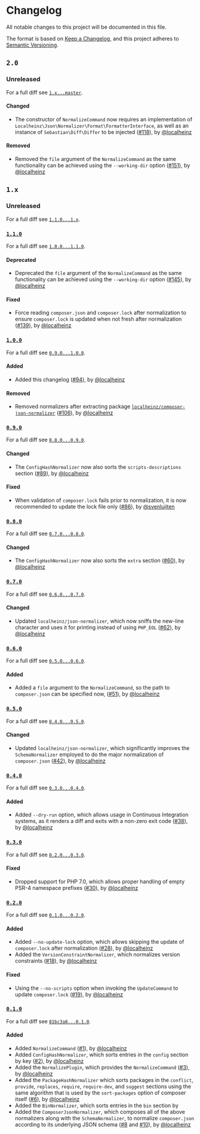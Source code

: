 # Changelog

All notable changes to this project will be documented in this file.

The format is based on [Keep a Changelog](https://keepachangelog.com/en/1.0.0/),
and this project adheres to [Semantic Versioning](https://semver.org/spec/v2.0.0.html).

## `2.0`

### Unreleased

For a full diff see [`1.x...master`](https://github.com/localheinz/composer-normalize/compare/1.x...master).

#### Changed

* The constructor of `NormalizeCommand` now requires an implementation of `Localheinz\Json\Normalizer\Format\FormatterInterface`, as well as an instance of `Sebastian\Diff\Differ` to be injected ([#118](https://github.com/localheinz/composer-normalize/pull/118)), by [@localheinz](https://github.com/localheinz)

#### Removed

* Removed the `file` argument of the `NormalizeCommand` as the same functionality can be achieved using the `--working-dir` option ([#151](https://github.com/localheinz/composer-normalize/pull/151)), by [@localheinz](https://github.com/localheinz)

## `1.x`

### Unreleased

For a full diff see [`1.1.0...1.x`](https://github.com/localheinz/composer-normalize/compare/1.1.0...1.x).

### [`1.1.0`](https://github.com/localheinz/composer-normalize/releases/tag/1.1.0)

For a full diff see [`1.0.0...1.1.0`](https://github.com/localheinz/composer-normalize/compare/1.0.0...1.1.0).

#### Deprecated

* Deprecated the `file` argument of the `NormalizeCommand` as the same functionality can be achieved using the `--working-dir` option ([#145](https://github.com/localheinz/composer-normalize/pull/145)), by [@localheinz](https://github.com/localheinz)

#### Fixed

* Force reading `composer.json` and `composer.lock` after normalization to ensure `composer.lock` is updated when not fresh after normalization ([#139](https://github.com/localheinz/composer-normalize/pull/139)), by [@localheinz](https://github.com/localheinz)

### [`1.0.0`](https://github.com/localheinz/composer-normalize/releases/tag/1.0.0)

For a full diff see [`0.9.0...1.0.0`](https://github.com/localheinz/composer-normalize/compare/0.9.0...1.0.0).

#### Added

* Added this changelog ([#94](https://github.com/localheinz/composer-normalize/pull/94)), by [@localheinz](https://github.com/localheinz)

#### Removed

* Removed normalizers after extracting package [`localheinz/composer-json-normalizer`](https://github.com/localheinz/composer-json-normalizer) ([#106](https://github.com/localheinz/composer-normalize/pull/106)), by [@localheinz](https://github.com/localheinz)

### [`0.9.0`](https://github.com/localheinz/composer-normalize/releases/tag/0.9.0)

For a full diff see [`0.8.0...0.9.0`](https://github.com/localheinz/composer-normalize/compare/0.8.0...0.9.0).

#### Changed

* The `ConfigHashNormalizer` now also sorts the `scripts-descriptions` section ([#89](https://github.com/localheinz/composer-normalize/pull/89)), by [@localheinz](https://github.com/localheinz)

#### Fixed

* When validation of `composer.lock` fails prior to normalization, it is
  now recommended to update the lock file only ([#86](https://github.com/localheinz/composer-normalize/pull/86)), by [@svenluijten](https://github.com/svenluijten)

### [`0.8.0`](https://github.com/localheinz/composer-normalize/releases/tag/0.8.0)

For a full diff see [`0.7.0...0.8.0`](https://github.com/localheinz/composer-normalize/compare/0.7.0...0.8.0).

#### Changed

* The `ConfigHashNormalizer` now also sorts the `extra` section ([#60](https://github.com/localheinz/composer-normalize/pull/60)), by [@localheinz](https://github.com/localheinz)

### [`0.7.0`](https://github.com/localheinz/composer-normalize/releases/tag/0.7.0)

For a full diff see [`0.6.0...0.7.0`](https://github.com/localheinz/composer-normalize/compare/0.6.0...0.7.0).

#### Changed

* Updated `localheinz/json-normalizer`, which now sniffs the new-line
  character and uses it for printing instead of using `PHP_EOL` ([#62](https://github.com/localheinz/composer-normalize/pull/62)), by [@localheinz](https://github.com/localheinz)

### [`0.6.0`](https://github.com/localheinz/composer-normalize/releases/tag/0.6.0)

For a full diff see [`0.5.0...0.6.0`](https://github.com/localheinz/composer-normalize/compare/0.5.0...0.6.0).

#### Added

* Added a `file` argument to the `NormalizeCommand`, so the path to
  `composer.json` can be specified now, ([#51](https://github.com/localheinz/composer-normalize/pull/51)), by [@localheinz](https://github.com/localheinz)

### [`0.5.0`](https://github.com/localheinz/composer-normalize/releases/tag/0.5.0)

For a full diff see [`0.4.0...0.5.0`](https://github.com/localheinz/composer-normalize/compare/0.4.0...0.5.0).

#### Changed

* Updated `localheinz/json-normalizer`, which significantly improves the
  `SchemaNormalizer` employed to do the major normalization of
  `composer.json` ([#42](https://github.com/localheinz/composer-normalize/pull/42)), by [@localheinz](https://github.com/localheinz)

### [`0.4.0`](https://github.com/localheinz/composer-normalize/releases/tag/0.4.0)

For a full diff see [`0.3.0...0.4.0`](https://github.com/localheinz/composer-normalize/compare/0.3.0...0.4.0).

#### Added

* Added `--dry-run` option, which allows usage in Continuous Integration
  systems, as it renders a diff and exits with a non-zero exit code
  ([#38](https://github.com/localheinz/composer-normalize/pull/38)), by [@localheinz](https://github.com/localheinz)

### [`0.3.0`](https://github.com/localheinz/composer-normalize/releases/tag/0.3.0)

For a full diff see [`0.2.0...0.3.0`](https://github.com/localheinz/composer-normalize/compare/0.2.0...0.3.0).

#### Fixed

* Dropped support for PHP 7.0, which allows proper handling of empty
  PSR-4 namespace prefixes ([#30](https://github.com/localheinz/composer-normalize/pull/30)), by [@localheinz](https://github.com/localheinz)

### [`0.2.0`](https://github.com/localheinz/composer-normalize/releases/tag/0.2.0)

For a full diff see [`0.1.0...0.2.0`](https://github.com/localheinz/composer-normalize/compare/0.1.0...0.2.0).

#### Added

* Added `--no-update-lock` option, which allows skipping the update of
  `composer.lock` after normalization ([#28](https://github.com/localheinz/composer-normalize/pull/28)), by [@localheinz](https://github.com/localheinz)
* Added the `VersionConstraintNormalizer`, which normalizes version
  constraints ([#18](https://github.com/localheinz/composer-normalize/pull/18)), by [@localheinz](https://github.com/localheinz)

#### Fixed

* Using the `--no-scripts` option when invoking the `UpdateCommand` to
  update `composer.lock` ([#19](https://github.com/localheinz/composer-normalize/pull/19)), by [@localheinz](https://github.com/localheinz)

### [`0.1.0`](https://github.com/localheinz/composer-normalize/releases/tag/0.1.0)

For a full diff see [`81bc3a8...0.1.0`](https://github.com/localheinz/composer-normalize/compare/81bc3a8...0.1.0).

#### Added

* Added `NormalizeCommand` ([#1](https://github.com/localheinz/composer-normalize/pull/1)), by [@localheinz](https://github.com/localheinz)
* Added `ConfigHashNormalizer`, which sorts entries in the `config`
  section by key ([#2](https://github.com/localheinz/composer-normalize/pull/2)), by [@localheinz](https://github.com/localheinz)
* Added the `NormalizePlugin`, which provides the `NormalizeCommand`
  ([#3](https://github.com/localheinz/composer-normalize/pull/3)), by [@localheinz](https://github.com/localheinz)
* Added the `PackageHashNormalizer` which sorts packages in the
  `conflict`, `provide`, `replaces`, `require`, `require-dev`, and `suggest` sections
  using the same algorithm that is used by the `sort-packages` option of
  composer itself ([#6](https://github.com/localheinz/composer-normalize/pull/6)), by [@localheinz](https://github.com/localheinz)
* Added the `BinNormalizer`, which sorts entries in the `bin` section by
* Added the `ComposerJsonNormalizer`, which composes all of the above
  normalizers along with the `SchemaNormalizer`, to normalize
  `composer.json` according to its underlying JSON schema ([#8](https://github.com/localheinz/composer-normalize/pull/8) and [#10](https://github.com/localheinz/composer-normalize/pull/10)), by [@localheinz](https://github.com/localheinz)
